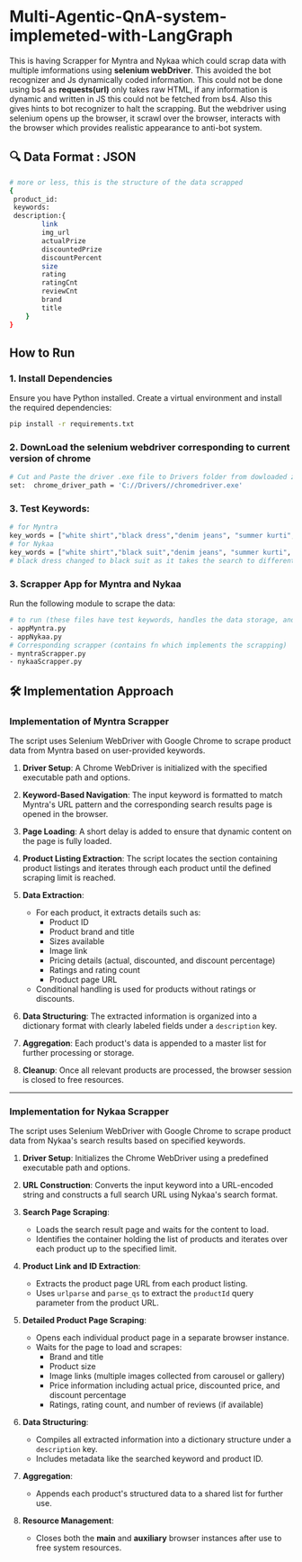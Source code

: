 # Multi-Agentic-QnA-system-implemeted-with-LangGraph

This is having Scrapper for Myntra and Nykaa which could scrap data with multiple imformations using **selenium webDriver**. This avoided the bot recognizer and Js dynamically coded information. This could not be done using bs4 as **requests(url)** only takes raw HTML, if any information is dynamic and written in JS this could not be fetched from bs4. Also this gives hints to bot recognizer to halt the scrapping. But the webdriver using selenium opens up the browser, it scrawl over the browser, interacts with the browser which provides realistic appearance to anti-bot system. 

## 🔍 Data Format : JSON
```bash
# more or less, this is the structure of the data scrapped
{
 product_id:
 keywords:
 description:{
        link  
        img_url  
        actualPrize 
        discountedPrize  
        discountPercent  
        size  
        rating 
        ratingCnt
        reviewCnt 
        brand  
        title  
    }
}
```


## How to Run

### 1. Install Dependencies
Ensure you have Python installed. Create a virtual environment and install the required dependencies:

```bash
pip install -r requirements.txt
```

### 2. DownLoad the selenium webdriver corresponding to current version of chrome

```bash
# Cut and Paste the driver .exe file to Drivers folder from dowloaded zip folder
set:  chrome_driver_path = 'C://Drivers//chromedriver.exe'
```

### 3. Test Keywords: 

```bash
# for Myntra
key_words = ["white shirt","black dress","denim jeans", "summer kurti", "co-ord set", "oversized t-shirt", "sneakers", "blue linen pants", "pink blazer for women","yellow maxi dress"]
# for Nykaa
key_words = ["white shirt","black suit","denim jeans", "summer kurti", "co-ord set", "oversized t-shirt", "sneakers", "blue linen pants", "pink blazer for women","yellow maxi dress"]
# black dress changed to black suit as it takes the search to different DNS, it goes to diff base url automatically(nykaafashion.com instead of nykaa.com)
```

### 3. Scrapper App for Myntra and Nykaa
Run the following module to scrape the data:

```bash
# to run (these files have test keywords, handles the data storage, and a fn which call their corresponding scrapper, it will save the data in json format after the process ends)
- appMyntra.py
- appNykaa.py
# Corresponding scrapper (contains fn which implements the scrapping)
- myntraScrapper.py
- nykaaScrapper.py
```

## 🛠️ Implementation Approach

### Implementation of Myntra Scrapper

The script uses Selenium WebDriver with Google Chrome to scrape product data from Myntra based on user-provided keywords.

1. **Driver Setup**: A Chrome WebDriver is initialized with the specified executable path and options.

2. **Keyword-Based Navigation**: The input keyword is formatted to match Myntra's URL pattern and the corresponding search results page is opened in the browser.

3. **Page Loading**: A short delay is added to ensure that dynamic content on the page is fully loaded.

4. **Product Listing Extraction**: The script locates the section containing product listings and iterates through each product until the defined scraping limit is reached.

5. **Data Extraction**:
   - For each product, it extracts details such as:
     - Product ID
     - Product brand and title
     - Sizes available
     - Image link
     - Pricing details (actual, discounted, and discount percentage)
     - Ratings and rating count
     - Product page URL
   - Conditional handling is used for products without ratings or discounts.

6. **Data Structuring**: The extracted information is organized into a dictionary format with clearly labeled fields under a `description` key.

7. **Aggregation**: Each product's data is appended to a master list for further processing or storage.

8. **Cleanup**: Once all relevant products are processed, the browser session is closed to free resources.

---

### Implementation for Nykaa Scrapper

The script uses Selenium WebDriver with Google Chrome to scrape product data from Nykaa's search results based on specified keywords.

1. **Driver Setup**: Initializes the Chrome WebDriver using a predefined executable path and options.

2. **URL Construction**: Converts the input keyword into a URL-encoded string and constructs a full search URL using Nykaa's search format.

3. **Search Page Scraping**:
   - Loads the search result page and waits for the content to load.
   - Identifies the container holding the list of products and iterates over each product up to the specified limit.

4. **Product Link and ID Extraction**:
   - Extracts the product page URL from each product listing.
   - Uses `urlparse` and `parse_qs` to extract the `productId` query parameter from the product URL.

5. **Detailed Product Page Scraping**:
   - Opens each individual product page in a separate browser instance.
   - Waits for the page to load and scrapes:
     - Brand and title
     - Product size
     - Image links (multiple images collected from carousel or gallery)
     - Price information including actual price, discounted price, and discount percentage
     - Ratings, rating count, and number of reviews (if available)

6. **Data Structuring**:
   - Compiles all extracted information into a dictionary structure under a `description` key.
   - Includes metadata like the searched keyword and product ID.

7. **Aggregation**:
   - Appends each product's structured data to a shared list for further use.

8. **Resource Management**:
   - Closes both the **main** and **auxiliary** browser instances after use to free system resources.

